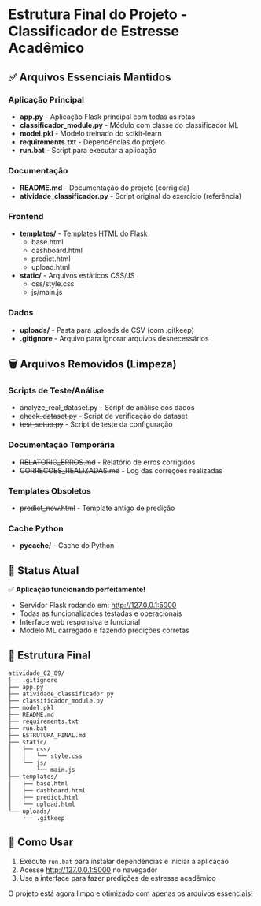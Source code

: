 # Estrutura Final do Projeto - Classificador de Estresse Acadêmico

## ✅ Arquivos Essenciais Mantidos

### Aplicação Principal
- **app.py** - Aplicação Flask principal com todas as rotas
- **classificador_module.py** - Módulo com classe do classificador ML
- **model.pkl** - Modelo treinado do scikit-learn
- **requirements.txt** - Dependências do projeto
- **run.bat** - Script para executar a aplicação

### Documentação
- **README.md** - Documentação do projeto (corrigida)
- **atividade_classificador.py** - Script original do exercício (referência)

### Frontend
- **templates/** - Templates HTML do Flask
  - base.html
  - dashboard.html
  - predict.html 
  - upload.html
- **static/** - Arquivos estáticos CSS/JS
  - css/style.css
  - js/main.js

### Dados
- **uploads/** - Pasta para uploads de CSV (com .gitkeep)
- **.gitignore** - Arquivo para ignorar arquivos desnecessários

## 🗑️ Arquivos Removidos (Limpeza)

### Scripts de Teste/Análise
- ~~analyze_real_dataset.py~~ - Script de análise dos dados
- ~~check_dataset.py~~ - Script de verificação do dataset  
- ~~test_setup.py~~ - Script de teste da configuração

### Documentação Temporária
- ~~RELATORIO_ERROS.md~~ - Relatório de erros corrigidos
- ~~CORRECOES_REALIZADAS.md~~ - Log das correções realizadas

### Templates Obsoletos
- ~~predict_new.html~~ - Template antigo de predição

### Cache Python
- ~~__pycache__/~~ - Cache do Python

## 🚀 Status Atual

✅ **Aplicação funcionando perfeitamente!**
- Servidor Flask rodando em: http://127.0.0.1:5000
- Todas as funcionalidades testadas e operacionais
- Interface web responsiva e funcional
- Modelo ML carregado e fazendo predições corretas

## 📁 Estrutura Final
```
atividade_02_09/
├── .gitignore
├── app.py
├── atividade_classificador.py
├── classificador_module.py
├── model.pkl
├── README.md
├── requirements.txt
├── run.bat
├── ESTRUTURA_FINAL.md
├── static/
│   ├── css/
│   │   └── style.css
│   └── js/
│       └── main.js
├── templates/
│   ├── base.html
│   ├── dashboard.html
│   ├── predict.html
│   └── upload.html
└── uploads/
    └── .gitkeep
```

## 🎯 Como Usar

1. Execute `run.bat` para instalar dependências e iniciar a aplicação
2. Acesse http://127.0.0.1:5000 no navegador
3. Use a interface para fazer predições de estresse acadêmico

O projeto está agora limpo e otimizado com apenas os arquivos essenciais!